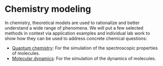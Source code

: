 # Chemistry modeling

In chemistry, theoretical models are used to rationalize and better understand a wide range of phenomena. We will put a few selected methods in context via application examples and individual lab work to show how they can be used to address concrete chemical questions:

- [Quantum chemistry](sec:qc): For the simulation of the spectroscopic properties of molecules.
- [Molecular dynamics](sec:md): For the simulation of the dynamics of molecules.
